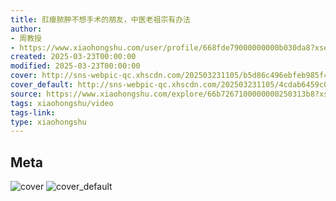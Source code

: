 ```yaml
---
title: 肛瘘脓肿不想手术的朋友，中医老祖宗有办法
author:
- 周教授
- https://www.xiaohongshu.com/user/profile/668fde79000000000b030da8?xsec_token=undefined
created: 2025-03-23T00:00:00
modified: 2025-03-23T00:00:00
cover: http://sns-webpic-qc.xhscdn.com/202503231105/b5d86c496ebfeb985f46abaf74d15e72/spectrum/1040g34o316ahlsjegs0g5pkfrpsiu3d80mrlkq0!nc_n_webp_prv_1
cover_default: http://sns-webpic-qc.xhscdn.com/202503231105/4cdab6459c0cf9413dd4bda69661e41e/spectrum/1040g34o316ahlsjegs0g5pkfrpsiu3d80mrlkq0!nc_n_webp_mw_1
source: https://www.xiaohongshu.com/explore/66b7267100000000250313b8?xsec_token=ABsn-Rm17KiJyPp8duuu7R5oGFNayfi9EcnBMcxfVu5QM=
tags: xiaohongshu/video
tags-link:
type: xiaohongshu
---
```


## Meta

![cover](http://sns-webpic-qc.xhscdn.com/202503231105/b5d86c496ebfeb985f46abaf74d15e72/spectrum/1040g34o316ahlsjegs0g5pkfrpsiu3d80mrlkq0!nc_n_webp_prv_1)
![cover_default](http://sns-webpic-qc.xhscdn.com/202503231105/4cdab6459c0cf9413dd4bda69661e41e/spectrum/1040g34o316ahlsjegs0g5pkfrpsiu3d80mrlkq0!nc_n_webp_mw_1)

